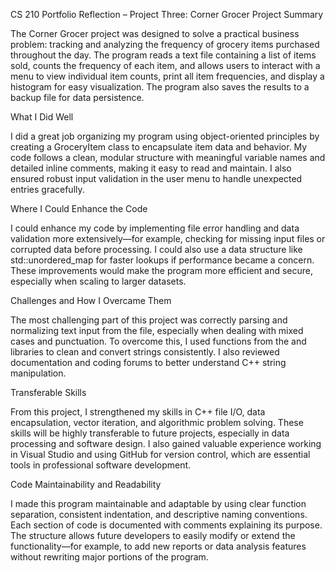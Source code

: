 CS 210 Portfolio Reflection – Project Three: Corner Grocer
Project Summary

The Corner Grocer project was designed to solve a practical business problem: tracking and analyzing the frequency of grocery items purchased throughout the day. The program reads a text file containing a list of items sold, counts the frequency of each item, and allows users to interact with a menu to view individual item counts, print all item frequencies, and display a histogram for easy visualization. The program also saves the results to a backup file for data persistence.

What I Did Well

I did a great job organizing my program using object-oriented principles by creating a GroceryItem class to encapsulate item data and behavior. My code follows a clean, modular structure with meaningful variable names and detailed inline comments, making it easy to read and maintain. I also ensured robust input validation in the user menu to handle unexpected entries gracefully.

Where I Could Enhance the Code

I could enhance my code by implementing file error handling and data validation more extensively—for example, checking for missing input files or corrupted data before processing. I could also use a data structure like std::unordered_map for faster lookups if performance became a concern. These improvements would make the program more efficient and secure, especially when scaling to larger datasets.

Challenges and How I Overcame Them

The most challenging part of this project was correctly parsing and normalizing text input from the file, especially when dealing with mixed cases and punctuation. To overcome this, I used functions from the <algorithm> and <cctype> libraries to clean and convert strings consistently. I also reviewed documentation and coding forums to better understand C++ string manipulation.

Transferable Skills

From this project, I strengthened my skills in C++ file I/O, data encapsulation, vector iteration, and algorithmic problem solving. These skills will be highly transferable to future projects, especially in data processing and software design. I also gained valuable experience working in Visual Studio and using GitHub for version control, which are essential tools in professional software development.

Code Maintainability and Readability

I made this program maintainable and adaptable by using clear function separation, consistent indentation, and descriptive naming conventions. Each section of code is documented with comments explaining its purpose. The structure allows future developers to easily modify or extend the functionality—for example, to add new reports or data analysis features without rewriting major portions of the program.
